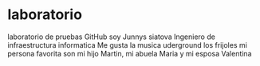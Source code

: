 # laboratorio
laboratorio de pruebas GitHub
soy Junnys siatova Ingeniero de infraestructura informatica 
Me gusta la musica uderground los frijoles mi persona favorita son mi hijo Martin, mi abuela Maria y mi esposa Valentina 
